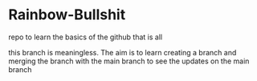 # Rainbow-Bullshit
repo to learn the basics of the github
that is all


this branch is meaningless. The aim is to learn creating a branch and merging the branch with the main branch to see the updates on the main branch
